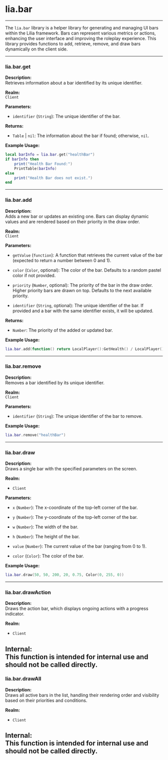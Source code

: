 # lia.bar

---

The `lia.bar` library is a helper library for generating and managing UI bars within the Lilia framework. Bars can represent various metrics or actions, enhancing the user interface and improving the roleplay experience. This library provides functions to add, retrieve, remove, and draw bars dynamically on the client side.

---

### **lia.bar.get**

**Description:**  
Retrieves information about a bar identified by its unique identifier.

**Realm:**  
`Client`

**Parameters:**  

- `identifier` (`String`): The unique identifier of the bar.

**Returns:**  
- `Table` | `nil`: The information about the bar if found; otherwise, `nil`.

**Example Usage:**
```lua
local barInfo = lia.bar.get("healthBar")
if barInfo then
    print("Health Bar Found:")
    PrintTable(barInfo)
else
    print("Health Bar does not exist.")
end
```

---

### **lia.bar.add**

**Description:**  
Adds a new bar or updates an existing one. Bars can display dynamic values and are rendered based on their priority in the draw order.

**Realm:**  
`Client`

**Parameters:**  

- `getValue` (`function`): A function that retrieves the current value of the bar (expected to return a number between 0 and 1).

- `color` (`Color`, optional): The color of the bar. Defaults to a random pastel color if not provided.

- `priority` (`Number`, optional): The priority of the bar in the draw order. Higher priority bars are drawn on top. Defaults to the next available priority.

- `identifier` (`String`, optional): The unique identifier of the bar. If provided and a bar with the same identifier exists, it will be updated.


**Returns:**  
- `Number`: The priority of the added or updated bar.

**Example Usage:**
```lua
lia.bar.add(function() return LocalPlayer():GetHealth() / LocalPlayer():GetMaxHealth() end, Color(255, 0, 0), 1, "healthBar")
```

---

### **lia.bar.remove**

**Description:**  
Removes a bar identified by its unique identifier.

**Realm:**  
`Client`

**Parameters:**  

- `identifier` (`String`): The unique identifier of the bar to remove.

**Example Usage:**
```lua
lia.bar.remove("healthBar")
```

---

### **lia.bar.draw**

**Description:**  
Draws a single bar with the specified parameters on the screen.

**Realm:**  
- `Client`

**Parameters:**  

- `x` (`Number`): The x-coordinate of the top-left corner of the bar.

- `y` (`Number`): The y-coordinate of the top-left corner of the bar.

- `w` (`Number`): The width of the bar.

- `h` (`Number`): The height of the bar.

- `value` (`Number`): The current value of the bar (ranging from 0 to 1).

- `color` (`Color`): The color of the bar.

**Example Usage:**
```lua
lia.bar.draw(50, 50, 200, 20, 0.75, Color(0, 255, 0))
```

---

### **lia.bar.drawAction**

**Description:**  
Draws the action bar, which displays ongoing actions with a progress indicator.

**Realm:**  
- `Client`

**Internal:**  
This function is intended for internal use and should not be called directly.
---

### **lia.bar.drawAll**

**Description:**  
Draws all active bars in the list, handling their rendering order and visibility based on their priorities and conditions.

**Realm:**  
- `Client`

**Internal:**  
This function is intended for internal use and should not be called directly.
---
